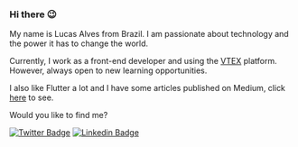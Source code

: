 ### Hi there 😉

My name is Lucas Alves from Brazil. I am passionate about technology and the power it has to change the world. 

Currently, I work as a front-end developer and using the [VTEX](https://github.com/vtex) platform. However, always open to new learning opportunities.

I also like Flutter a lot and I have some articles published on Medium, click [here](https://medium.com/@lucalves) to see.

Would you like to find me?

[![Twitter Badge](https://img.shields.io/badge/-Twitter-1ca0f1?style=flat-square&labelColor=1ca0f1&logo=twitter&logoColor=white&link=https://twitter.com/lucalves11)](https://twitter.com/lucalves11)
[![Linkedin Badge](https://img.shields.io/badge/-LinkedIn-blue?style=flat-square&logo=Linkedin&logoColor=white&link=https://www.linkedin.com/in/lucalves/)](https://www.linkedin.com/in/lucalves/)
